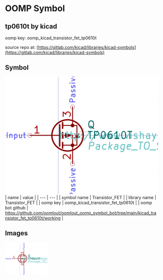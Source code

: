 # OOMP Symbol  
## tp0610t  by kicad  
  
oomp key: oomp_kicad_transistor_fet_tp0610t  
  
source repo at: [https://gitlab.com/kicad/libraries/kicad-symbols](https://gitlab.com/kicad/libraries/kicad-symbols)  
## Symbol  
  
[![working.png](working_600.png)](working.png)  
| name | value | 
| --- | --- | 
| symbol name | Transistor_FET | 
| library name | Transistor_FET | 
| oomp key | oomp_kicad_transistor_fet_tp0610t | 
| oomp bot github | https://github.com/oomlout/oomlout_oomp_symbol_bot/tree/main/kicad_transistor_fet_tp0610t/working | 
## Images  
  
[![working.png](working_140.png)](working.png)  
